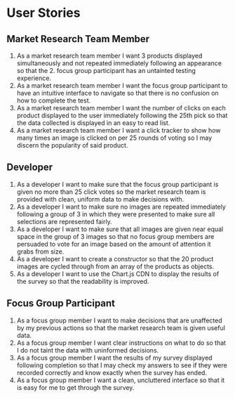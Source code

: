 # User Stories

## Market Research Team Member
1. As a market research team member I want 3 products displayed simultaneously and not repeated immediately following an appearance so that the 2. focus group participant has an untainted testing experience.
2. As a market research team member I want the focus group participant to have an intuitive interface to navigate so that there is no confusion on how to complete the test.
3. As a market research team member I want the number of clicks on each product displayed to the user immediately following the 25th pick so that the data collected is displayed in an easy to read list.
4. As a market research team member I want a click tracker to show how many times an image is clicked on per 25 rounds of voting so I may discern the popularity of said product.

## Developer
1. As a developer I want to make sure that the focus group participant is given no more than 25 click votes so the market research team is provided with clean, uniform data to make decisions with.
2. As a developer I want to make sure no images are repeated immediately following a group of 3 in which they were presented to make sure all selections are represented fairly.
3. As a developer I want to make sure that all images are given near equal space in the group of 3 images so that no focus group members are persuaded to vote for an image based on the amount of attention it grabs from size.
4. As a developer I want to create a constructor so that the 20 product images are cycled through from an array of the products as objects.
5. As a developer I want to use the Chart.js CDN to display the results of the survey so that the readability is improved.

## Focus Group Participant
1. As a focus group member I want to make decisions that are unaffected by my previous actions so that the market research team is given useful data.
2. As a focus group member I want clear instructions on what to do so that I do not taint the data with uninformed decisions.
3. As a focus group member I want the results of my survey displayed following completion so that I may check my answers to see if they were recorded correctly and know exactly when the survey has ended.
4. As a focus group member I want a clean, uncluttered interface so that it is easy for me to get through the survey.


